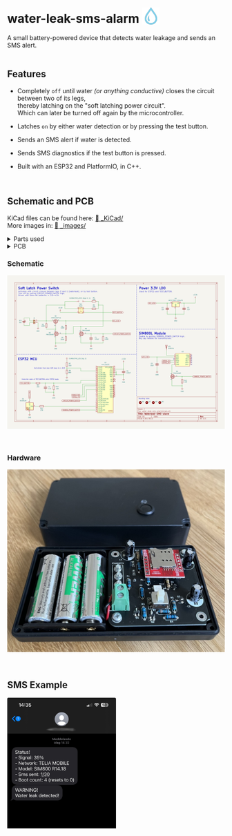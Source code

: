 
# water-leak-sms-alarm <img src="./_images/water_icon.svg" style=" width: 40px; margin-bottom: -4px;">  
A small battery-powered device that detects water leakage and sends an SMS alert.  
&nbsp;

## Features
- Completely `off` until water *(or anything conductive)* closes the circuit between two of its legs,  
thereby latching on the "soft latching power circuit".  
Which can later be turned off again by the microcontroller.

- Latches `on` by either water detection or by pressing the test button.

- Sends an SMS alert if water is detected.

- Sends SMS diagnostics if the test button is pressed.

- Built with an ESP32 and PlatformIO, in C++.

&nbsp; 
## Schematic and PCB
KiCad files can be found here: 
[📂 _KiCad/](./_KiCad/)  
More images in: 
[📂 _images/](./_images/)
<details>
    <summary>
        Parts used
    </summary>   

- ESP32 D1 Mini Node MCU 
- SIM800L module with external antenna  
- 3.3V LDO: MCP1700-3302E (250mA)
- LED: WS2812B  
- P-channel mos: NTR4101PT1G 
- N-channel mos: PMV16XNR  
- Cap 470uF: Electrolytic  
- Cap 10uF: Electrolytic
- Cap 1uF: Ceramic  
- Cap 100nF: Ceramic
- Switch: Momentary DPST  
- Conductive legs in copper/brass  
</details>

<details>
    <summary>
        PCB
    </summary>   

> Uses mostly through-hole components for easier soldering.  
> ESP32 is mounted on the bottom side of the PCB.

![PCB](./_images/PCB_layot.PNG)
&nbsp;
</details>


### Schematic
![Schematic](./_images/schematic_v3.png)

&nbsp;
### Hardware

![Hardware](./_images/hardware.jpg)

&nbsp;
## SMS Example

<img src="./_images/sms_example.png" alt="SMS Example" style="width: 50%;">
